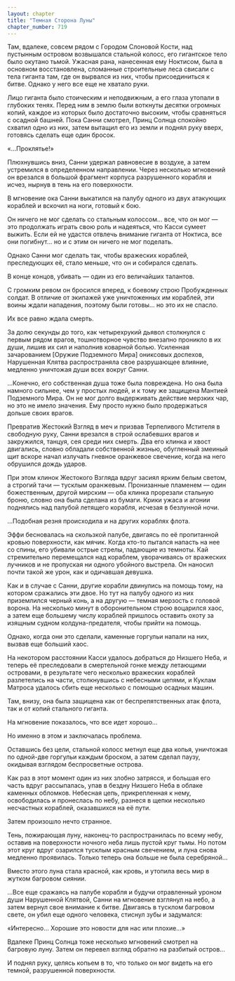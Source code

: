 ```yaml
---
layout: chapter
title: "Темная Сторона Луны"
chapter_number: 719
---
```


Там, вдалеке, совсем рядом с Городом Слоновой Кости, над пустынным островом возвышался стальной колосс, его гигантское тело было окутано тьмой. Ужасная рана, нанесенная ему Ноктисом, была в основном восстановлена, сломанные строительные леса свисали с тела гиганта там, где он вырвался из них, чтобы присоединиться к битве. Однако у него все еще не хватало руки.

Лицо гиганта было стоическим и неподвижным, а его глаза утопали в глубоких тенях. Перед ним в землю были воткнуты десятки огромных копий, каждое из которых было достаточно высоким, чтобы сравняться с осадной башней. Пока Санни смотрел, Принц Солнца спокойно схватил одно из них, затем вытащил его из земли и поднял руку вверх, готовясь сделать еще один бросок.

«...Проклятье!»

Плюхнувшись вниз, Санни удержал равновесие в воздухе, а затем устремился в определенном направлении. Через несколько мгновений он врезался в большой фрагмент корпуса разрушенного корабля и исчез, нырнув в тень на его поверхности.

В мгновение ока Санни выкатился на палубу одного из двух атакующих кораблей и вскочил на ноги, готовый к бою.

Он ничего не мог сделать со стальным колоссом... все, что он мог — это продолжать играть свою роль и надеяться, что Касси сумеет выжить. Если ей не удастся отвлечь внимание гиганта от Ноктиса, все они погибнут... но и с этим он ничего не мог поделать.

Однако Санни мог сделать так, чтобы вражеских кораблей, преследующих её, стало меньше, что он и собирался сделать.

В конце концов, убивать — один из его величайших талантов.

С громким ревом он бросился вперед, к боевому строю Пробужденных солдат. В отличие от экипажей уже уничтоженных им кораблей, эти воины ждали нападения, поэтому были готовы... но это их не спасло.

Их все равно ждала смерть.

За долю секунды до того, как четырехрукий дьявол столкнулся с первым рядом врагов, тошнотворное чувство внезапно проникло в их души, лишив их сил и наполнив коварной болью. Усиленная зачарованием [Оружие Подземного Мира] ониксовых доспехов, Нарушенная Клятва распространяла свое разрушающее влияние, медленно уничтожая души всех вокруг Санни.

...Конечно, его собственная душа тоже была повреждена. Но она была намного сильнее, чем у простых людей, и к тому же защищена Мантией Подземного Мира. Он не мог долго выдерживать действие мерзких чар, но это не имело значения. Ему просто нужно было продержаться дольше своих врагов.

Превратив Жестокий Взгляд в меч и призвав Терпеливого Мстителя в свободную руку, Санни врезался в строй ослабевших врагов и закружился, танцуя, сея среди них смерть. Два его клинка и хвост двигались, словно обладали собственной жизнью, обугленный змеиный щит вскоре начал излучать гневное оранжевое свечение, когда на него обрушился дождь ударов.

При этом клинок Жестокого Взгляда вдруг засиял ярким белым светом, а строгий тачи — тусклым оранжевым. Пронизанные пламенем — один божественным, другой мирским — оба клинка прорезали стальную броню, словно она была сделана из бумаги. Крики ужаса и агонии поднялись над палубой летящего корабля, исчезая в безлунной ночи.

...Подобная резня происходила и на других кораблях флота.

Эффи бесновалась на скользкой палубе, двигаясь по её пропитанной кровью поверхности, как мячик. Когда кто-то пытался напасть на нее со спины, его убивали острые стрелы, падающие из темноты. Кай стремительно перемещался над кораблем, уворачиваясь от вражеских лучников и не пропуская ни одного убойного выстрела. Он наносил почти такой же урон, как и одичавшая девушка.

Как и в случае с Санни, другие корабли двинулись на помощь тому, на котором сражались эти двое. Но тут на палубу одного из них приземлился черный конь, а на другую — темная мерзость с головой ворона. На несколько минут в оборонительном строю воцарился хаос, а затем еще большему числу кораблей пришлось оставить охоту за изящным судном колдуна-предателя, чтобы прийти на помощь.

Однако, когда они это сделали, каменные горгульи напали на них, вызвав еще больший хаос.

На некотором расстоянии Касси удалось добраться до Низшего Неба, и теперь её преследовали в смертельной гонке между летающими островами, в результате чего несколько вражеских кораблей разлетелись на части, столкнувшись с небесными цепями, и Куклам Матроса удалось сбить еще несколько с помощью осадных машин.

Там, внизу, она была защищена как от беспрепятственных атак флота, так и от копий стального гиганта.

На мгновение показалось, что все идет хорошо...

Но именно в этом и заключалась проблема.

Оставшись без цели, стальной колосс метнул еще два копья, уничтожая по одной-две горгульи каждым броском, а затем сделал паузу, окидывая взглядом беспросветные острова.

Как раз в этот момент один из них злобно затрясся, и большая его часть вдруг рассыпалась, упав в бездну Низшего Неба в облаке каменных обломков. Небесная цепь, прикрепленная к нему, освободилась и пронеслась по небу, разнеся в щепки несколько несчастных кораблей, оказавшихся на её пути.

Затем произошло нечто странное.

Тень, пожирающая луну, наконец-то распространилась по всему небу, оставив на поверхности ночного неба лишь пустой круг тьмы. Но потом этот круг вдруг озарился тусклым красным свечением, и луна снова медленно проявилась. Только теперь она больше не была серебряной...

Вместо этого луна стала красной, как кровь, и утопила весь мир в жутком багровом сиянии.

...Все еще сражаясь на палубе корабля и будучи отравленный уроном души Нарушенной Клятвой, Санни на мгновение взглянул на небо, а затем вернул свое внимание к битве. Двигаясь в тусклом багровом свете, он убил еще одного человека, стиснул зубы и задумался:

«Интересно... Хорошие это новости для нас или плохие...»

Вдалеке Принц Солнца тоже несколько мгновений смотрел на багровую луну. Затем он перевел взгляд обратно на разбитый остров...

И поднял руку, целясь копьем в то, что только он мог видеть на его темной, разрушенной поверхности.
